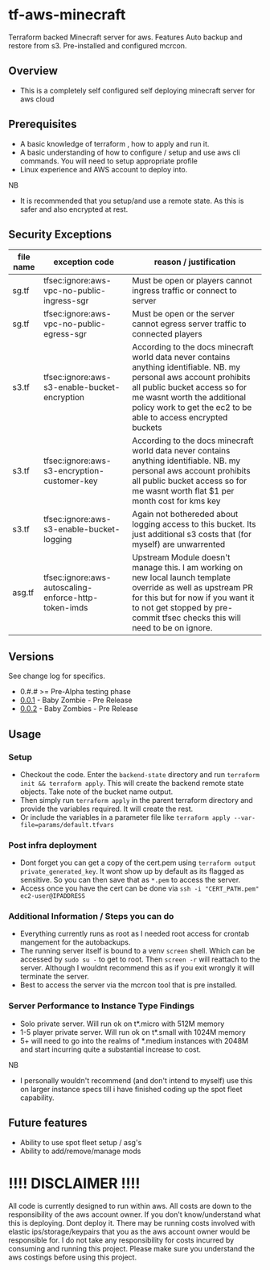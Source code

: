 # tf-aws-minecraft
Terraform backed Minecraft server for aws.
Features Auto backup and restore from s3.
Pre-installed and configured mcrcon.


 ## Overview

 * This is a completely self configured self deploying minecraft server for aws cloud

 ## Prerequisites
 * A basic knowledge of terraform , how to apply and run it.
 * A basic understanding of how to configure / setup and use aws cli commands.  You will need to setup appropriate profile
 * Linux experience and AWS account to deploy into.

 NB
 * It is recommended that you setup/and use a remote state. As this is safer and also encrypted at rest.

## Security Exceptions
file name | exception code | reason / justification
---|---|---
sg.tf | tfsec:ignore:aws-vpc-no-public-ingress-sgr | Must be open or players cannot ingress traffic or connect to server
sg.tf | tfsec:ignore:aws-vpc-no-public-egress-sgr | Must be open or the server cannot egress server traffic to connected players
s3.tf | tfsec:ignore:aws-s3-enable-bucket-encryption| According to the docs minecraft world data never contains anything identifiable. NB. my personal aws account prohibits all public bucket access so for me wasnt worth the additional policy work to get the ec2 to be able to access encrypted buckets
s3.tf | tfsec:ignore:aws-s3-encryption-customer-key | According to the docs minecraft world data never contains anything identifiable. NB. my personal aws account prohibits all public bucket access so for me wasnt worth flat $1 per month cost for kms key
s3.tf | tfsec:ignore:aws-s3-enable-bucket-logging | Again not bothereded about logging access to this bucket. Its just additional s3 costs that (for myself) are unwarrented
asg.tf | tfsec:ignore:aws-autoscaling-enforce-http-token-imds | Upstream Module doesn't manage this. I am working on new local launch template override as well as upstream PR for this but for now if you want it to not get stopped by pre-commit tfsec checks this will need to be on ignore.

 ## Versions

 See change log for specifics.

  * 0.#.# >= Pre-Alpha testing phase
  * [0.0.1](https://github.com/kmalkin/tf-aws-minecraft/releases/tag/0.0.1) - Baby Zombie - Pre Release
  * [0.0.2](https://github.com/kmalkin/tf-aws-minecraft/releases/tag/0.0.2) - Baby Zombies - Pre Release

 ## Usage

 ### Setup
 * Checkout the code. Enter the `backend-state` directory and run `terraform init && terraform apply`. This will create the backend remote state objects. Take note of the bucket name output.
 * Then simply run `terraform apply` in the parent terraform directory and provide the variables required. It will create the rest.
 * Or include the variables in a parameter file like `terraform apply --var-file=params/default.tfvars`

 ### Post infra deployment
 * Dont forget you can get a copy of the cert.pem using `terraform output private_generated_key`. It wont show up by default as its flagged as sensitive. So you can then save that as `*.pem` to access the server.
 * Access once you have the cert can be done via `ssh -i "CERT_PATH.pem" ec2-user@IPADDRESS`

### Additional Information / Steps you can do
 * Everything currently runs as root as I needed root access for crontab mangement for the autobackups.
 * The running server itself is bound to a venv `screen` shell. Which can be accessed by `sudo su -` to get to root. Then `screen -r` will reattach to the server. Although I wouldnt recommend this as if you exit wrongly it will terminate the server.
 * Best to access the server via the mcrcon tool that is pre installed.

### Server Performance to Instance Type Findings
 * Solo private server. Will run ok on t*.micro with 512M memory
 * 1-5 player private server. Will run ok on t*.small with 1024M memory
 * 5+ will need to go into the realms of *.medium instances with 2048M and start incurring quite a substantial increase to cost.

 NB
 * I personally wouldn't recommend (and don't intend to myself) use this on larger instance specs till i have finished coding up the spot fleet capability.


 ## Future features
* Ability to use spot fleet setup / asg's
* Ability to add/remove/manage mods

 # !!!! DISCLAIMER !!!!

 All code is currently designed to run within aws. All costs are down to the responsibility of the aws account owner. If you don't know/understand what this is deploying. Dont deploy it. There may be running costs involved with elastic ips/storage/keypairs that you as the aws account owner would be responsible for. I do not take any responsibility for costs incurred by consuming and running this project. Please make sure you understand the aws costings before using this project.
